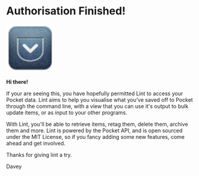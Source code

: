 # Authorisation Finished!

![image ](https://raw.githubusercontent.com/daveym/lint/master/Lint.png)  

**Hi there!**

If your are seeing this, you have hopefully permitted Lint to access your Pocket data. Lint aims to help you visualise what you've saved off to Pocket through the command line, with a view that you can use it's output to bulk update items, or as input to your other programs.

With Lint, you'll be able to retrieve items, retag them, delete them, archive them and more. Lint is powered by the Pocket API, and is open sourced under the MIT License, so if you fancy adding some new features, come ahead and get involved.

Thanks for giving lint a try.

Davey